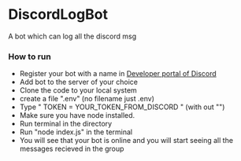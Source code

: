 # DiscordLogBot
A bot which can log all the discord msg

### How to run
* Register your bot with a name in [Developer portal of Discord](https://discord.com/developers/applications)
* Add bot to the server of your choice
* Clone the code to your local system
* create a file ".env" (no filename just .env)
* Type " TOKEN = YOUR_TOKEN_FROM_DISCORD " (with out "")
* Make sure you have node installed.
* Run terminal in the directory
* Run "node index.js" in the terminal
* You will see that your bot is online and you will start seeing all the messages recieved in the group 

